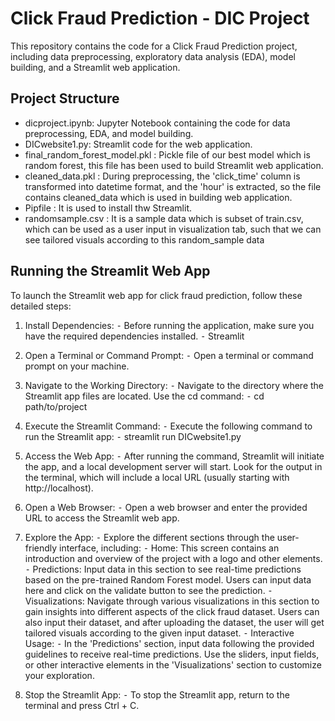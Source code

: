 ﻿# Click Fraud Prediction - DIC Project

This repository contains the code for a Click Fraud Prediction project, including data preprocessing, exploratory data analysis (EDA), model building, and a Streamlit web application.

## Project Structure

- dicproject.ipynb: Jupyter Notebook containing the code for data preprocessing, EDA, and model building.
- DICwebsite1.py: Streamlit code for the web application.
- final_random_forest_model.pkl : Pickle file of our best model which is random forest, this file has been used to build Streamlit web application.
- cleaned_data.pkl : During preprocessing, the 'click_time' column is transformed into datetime format, and the 'hour' is extracted, so the file contains cleaned_data which is used in building web application.
- Pipfile : It is used to install thw Streamlit.
- randomsample.csv : It is a sample data which is subset of train.csv, which can be used as a user input in visualization tab, such that we can see tailored visuals according to this random_sample data

## Running the Streamlit Web App

To launch the Streamlit web app for click fraud prediction, follow these detailed steps:
 1. Install Dependencies:
⁃ Before running the application, make sure you have the required dependencies installed.
⁃ Streamlit
 		
 2. Open a Terminal or Command Prompt:
⁃ Open a terminal or command prompt on your machine.
 		
 3.  Navigate to the Working Directory:
⁃ Navigate to the directory where the Streamlit app files are located. Use the cd command:
⁃ cd path/to/project
 		
 4. Execute the Streamlit Command:
⁃ Execute the following command to run the Streamlit app:
⁃ streamlit run DICwebsite1.py
 		
 5. Access the Web App:
⁃ After running the command, Streamlit will initiate the app, and a local development server will start. Look for the output in the terminal, which will include a local URL (usually starting with http://localhost).
 		
 6. Open a Web Browser:
⁃ Open a web browser and enter the provided URL to access the Streamlit web app.
 		
 7. Explore the App:
⁃ Explore the different sections through the user-friendly interface, including:
⁃ Home: This screen contains an introduction and overview of the project with a logo and other elements.
⁃ Predictions: Input data in this section to see real-time predictions based on the pre-trained Random Forest model. Users can input data here and click on the validate button to see the prediction.
⁃ Visualizations: Navigate through various visualizations in this section to gain insights into different aspects of the click fraud dataset. Users can also input their dataset, and after uploading the dataset, the user will get tailored visuals according to the given input dataset.
⁃ Interactive Usage:
⁃ In the 'Predictions' section, input data following the provided guidelines to receive real-time predictions. Use the sliders, input fields, or other interactive elements in the 'Visualizations' section to customize your exploration.
 8. Stop the Streamlit App:
⁃ To stop the Streamlit app, return to the terminal and press Ctrl + C.
